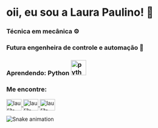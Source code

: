  # oii, eu sou a Laura Paulino! :wave: 
### Técnica em mecânica ⚙️
### Futura engenheira de controle e automação 🦾
### Aprendendo: Python <img src="https://cdn.icon-icons.com/icons2/112/PNG/512/python_18894.png" alt="python" width="40" height="40" style="max-width:100%;"></img>


### Me encontre:
<a href="https://www.linkedin.com/in/laurapaulinodesouza/" target="_blank">
<img align="center" alt="laura-linkedin" height="30" width="40" src="https://cdn.jsdelivr.net/npm/simple-icons@3.0.1/icons/linkedin.svg" style="max-width:100%;">
</a>
<a href="https://www.instagram.com/laurapaulino.s/" target="_blank">
<img align="center" alt="laura-instagram" height="30" width="40" src="https://cdn.jsdelivr.net/npm/simple-icons@3.0.1/icons/instagram.svg" style="max-width:100%;">
</a>
<a href="https://www.facebook.com/laurapaulinosouza/" target="_blank">
<img align="center" alt="laura-instagram" height="30" width="40" src="https://cdn.jsdelivr.net/npm/simple-icons@3.0.1/icons/facebook.svg" style="max-width:100%;">
</a>

![Snake animation](https://github.com/laurapaulino)

                                                                                                                                                
